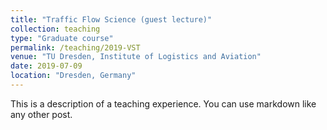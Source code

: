 ```yaml
---
title: "Traffic Flow Science (guest lecture)"
collection: teaching
type: "Graduate course"
permalink: /teaching/2019-VST
venue: "TU Dresden, Institute of Logistics and Aviation"
date: 2019-07-09
location: "Dresden, Germany"
---
```



This is a description of a teaching experience. You can use markdown like any other post.

